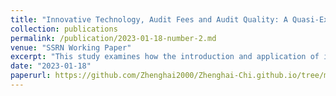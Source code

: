 ```yaml
---
title: "Innovative Technology, Audit Fees and Audit Quality: A Quasi-Experiment from China" (https://papers.ssrn.com/sol3/papers.cfm?abstract_id=4200994)
collection: publications
permalink: /publication/2023-01-18-number-2.md
venue: "SSRN Working Paper"
excerpt: "This study examines how the introduction and application of innovative technology affect audit fees and audit quality."
date: "2023-01-18"
paperurl: https://github.com/Zhenghai2000/Zhenghai-Chi.github.io/tree/master/files/working_paper2.pdf
---
```

